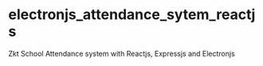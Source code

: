 # electronjs_attendance_sytem_reactjs
Zkt School  Attendance system with Reactjs, Expressjs and Electronjs
